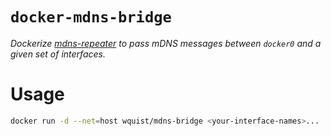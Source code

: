 # `docker-mdns-bridge`

_Dockerize [mdns-repeater](https://bitbucket.org/geekman/mdns-repeater/src/default/)
to pass mDNS messages between `docker0` and a given set of interfaces._

# Usage

```bash
docker run -d --net=host wquist/mdns-bridge <your-interface-names>...
```
